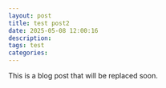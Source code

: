 ```yaml
---
layout: post
title: test post2
date: 2025-05-08 12:00:16
description:
tags: test
categories: 
---
```


This is a blog post that will be replaced soon.